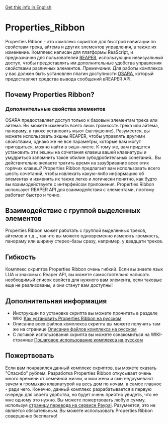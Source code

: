 [Get this info in English](README.md)

# Properties_Ribbon
Properties Ribbon - это комплекс скриптов для быстрой навигации по свойствам трека, айтема и других элементов управления, а также их изменение. Комплекс написан для платформы ReaScript, и предназначен для пользователей [REAPER](https://reaper.fm), использующих невизуальный доступ, чтобы предоставлять им дополнительные удобства управления свойствами различных элементов.
*Примечание:* Для работы комплекса у вас должен быть установлен плагин доступности [OSARA](https://osara.reaperaccessibility.com/), который предоставляет средства вывода сообщений вREAPER API.
## Почему Properties Ribbon? ##
### Дополнительные свойства элементов ###
OSARA предоставляет доступ только к базовым элементам трека или айтема. Вы можете изменить всего лишь громкость трека или айтема, панораму, а также установить мьют (заглушение). Разумеется, вы можете использовать экшны REAPER, чтобы управлять другими свойствами, однако же не все параметры, которые вам могут пригодиться, можно найти в экшн-листе. К тому же, вам придется установить эти экшны на сочетания клавиш вашей клавиатуры и умудриться запомнить такое обилие зубодробительных сочетаний.. Вы действительно желаете тратить время на зазубривание всех этих горячих клавиш?
Properties Ribbon предлагает вам использовать всего шесть сочетаний, чтобы извлекать какую-либо информацию об элементах и изменять их также легко и логически понятно, как будто вы взаимодействуете с интерфейсом приложения. Properties Ribbon использует REAPER API для взаимодействия с элементами, поэтому работает быстро и точно.
## Взаимодействие с группой выделенных элементов ##
Properties Ribbon может работать с группой выделенных треков, айтемов и т.д.,, так что вы можете одновременно изменять громкость, панораму или ширину стерео-базы сразу, например, у двадцати треков.
## Гибкость ##
Комплекс скриптов Properties Ribbon очень гибкий. Если вы знаете язык LUA и знакомы с Reaper API, вы можете самостоятельно написать необходимый список свойств для нужного вам элемента, если таковые еще не реализованы, и они станут вам доступны!
## Дополнительная информация ##
+ Инструкции по установке скрипта вы можете прочитать в разделе WIKI [Как установить Properties Ribbon на русском](/../../wiki/%D0%9A%D0%B0%D0%BA-%D1%83%D1%81%D1%82%D0%B0%D0%BD%D0%BE%D0%B2%D0%B8%D1%82%D1%8C-Properties-Ribbon-%D0%BD%D0%B0-%D1%80%D1%83%D1%81%D1%81%D0%BA%D0%BE%D0%BC)
+ Описание всех файлов комплекса скрипта вы можете получить там же на странице [Описание файлов комплекса на русском](/../../wiki/%D0%9E%D0%BF%D0%B8%D1%81%D0%B0%D0%BD%D0%B8%D0%B5-%D1%84%D0%B0%D0%B9%D0%BB%D0%BE%D0%B2-%D0%BA%D0%BE%D0%BC%D0%BF%D0%BB%D0%B5%D0%BA%D1%81%D0%B0-%D0%BD%D0%B0-%D1%80%D1%83%D1%81%D1%81%D0%BA%D0%BE%D0%BC)
+ С логикой использования скрипта вы можете ознакомиться на WIKI-странице [Пошаговое использование комплекса на русском](/../../wiki/%D0%9F%D0%BE%D1%88%D0%B0%D0%B3%D0%BE%D0%B2%D0%BE%D0%B5-%D0%B8%D1%81%D0%BF%D0%BE%D0%BB%D1%8C%D0%B7%D0%BE%D0%B2%D0%B0%D0%BD%D0%B8%D0%B5-%D0%BA%D0%BE%D0%BC%D0%BF%D0%BB%D0%B5%D0%BA%D1%81%D0%B0-%D0%BD%D0%B0-%D1%80%D1%83%D1%81%D1%81%D0%BA%D0%BE%D0%BC)

## Пожертвовать ##
Если вам понравился данный комплекс скриптов, вы можете сказать "Спасибо" рублем. Разработка Properties Ribbon откусывает очень много времени от семейной жизни, и мои жена и сын недоумевают зачем я громыхаю клавиатурой на весь дом по ночам, а самое главное - ради чего. Конечно, данный комплекс разрабатывается в первую очередь для своего удобства, но будет очень приятно увидеть, что не мне одному это нужно. Вы можете пожертвовать любую сумму, используя [страницу перевода на сервисе Paypal](https://paypal.me/outsidepro). Разумеется, это не является обязательным. Вы можете использовать Properties Ribbon совершенно бесплатно!
